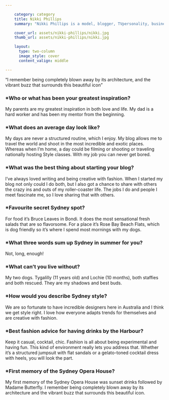 ```yaml
---

    category: category
    title: Nikki Phillips
    summary: "Nikki Phillips is a model, blogger, TVpersonality, businesswoman, self-confessed animal lover and foodie. She is a regular on Channel 7’s Morning Show and her Styled By Phillips fashion blog is one of Australia’s best read online diaries. styledbyphillips.com"

    cover_url: assets/nikki-phillips/nikki.jpg
    thumb_url: assets/nikki-phillips/nikki.jpg

    layout:
      type: two-column
      image_style: cover
      content_valign: middle

---
```


<div class="quotes">
  <p>“I remember being completely blown away by its architecture, and the vibrant buzz that surrounds this beautiful icon”</p>
</div>

### *Who or what has been your greatest inspiration?
My parents are my greatest inspiration in both love and life. My dad is a hard worker and has been my mentor from the beginning.

### *What does an average day look like?
My days are never a structured routine, which I enjoy. My blog allows me to travel the world and shoot in the most incredible and exotic places. Whereas when I’m home, a day could be filming or shooting or traveling nationally hosting Style classes. With my job you can never get bored.

### *What was the best thing about starting your blog?
I’ve always loved writing and being creative with fashion. When I started my blog not only could I do both, but I also got a chance to share with others the crazy ins and outs of my roller-coaster life. The jobs I do and people I meet fascinate me, so I love sharing that with others.

### *Favourite secret Sydney spot?
For food it’s Bruce Leaves in Bondi. It does the most sensational fresh salads that are so flavorsome. For a place it’s Rose Bay Beach Flats, which is dog friendly so it’s where I spend most mornings with my dogs.

### *What three words sum up Sydney in summer for you?
Not, long, enough!

### *What can’t you live without?
My two dogs. Tygalilly (11 years old) and Lochie (10 months), both staffies and both rescued. They are my shadows and best buds.

### *How would you describe Sydney style?
We are so fortunate to have incredible designers here in Australia and I think we get style right. I love how everyone adapts trends for themselves and are creative with fashion.

### *Best fashion advice for having drinks by the Harbour?
Keep it casual, cocktail, chic. Fashion is all about being experimental and having fun. This kind of environment really lets you address that. Whether it’s a structured jumpsuit with flat sandals or a gelato-toned cocktail dress with heels, you will look the part.

### *First memory of the Sydney Opera House?
My first memory of the Sydney Opera House was sunset drinks followed by Madame Butterfly. I remember being completely blown away by its architecture and the vibrant buzz that surrounds this beautiful icon.
